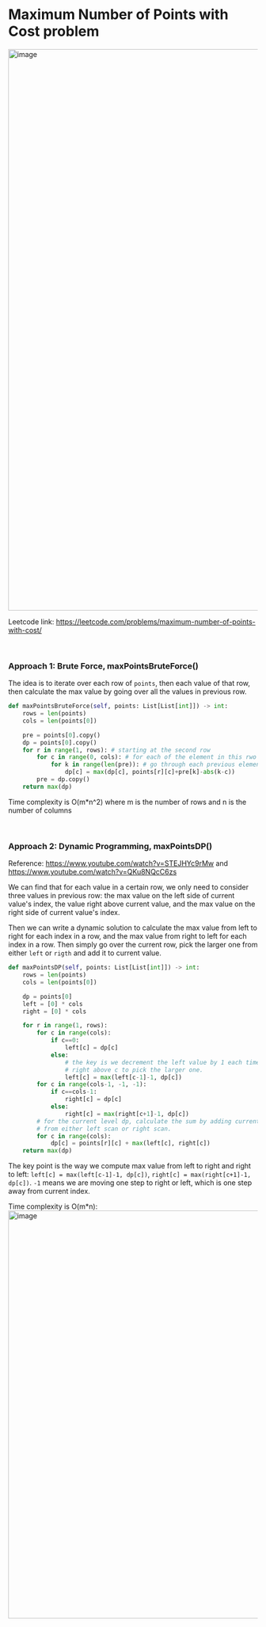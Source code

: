 # Maximum Number of Points with Cost problem
<img width="1134" alt="image" src="https://user-images.githubusercontent.com/25105806/136757389-78b3a1ca-0a6b-42a8-8a53-458e7203fcf7.png">

Leetcode link: https://leetcode.com/problems/maximum-number-of-points-with-cost/

<br />

### Approach 1: Brute Force, maxPointsBruteForce()
The idea is to iterate over each row of `points`, then each value of that row, then calculate the max value by going over all the values in previous row.

```python
def maxPointsBruteForce(self, points: List[List[int]]) -> int:
    rows = len(points)
    cols = len(points[0])

    pre = points[0].copy()
    dp = points[0].copy()
    for r in range(1, rows): # starting at the second row
        for c in range(0, cols): # for each of the element in this rwo
            for k in range(len(pre)): # go through each previous elements and update dp accordingly
                dp[c] = max(dp[c], points[r][c]+pre[k]-abs(k-c))
        pre = dp.copy()
    return max(dp)
```

Time complexity is O(m\*n^2) where m is the number of rows and n is the number of columns

<br />

### Approach 2: Dynamic Programming, maxPointsDP()
Reference: https://www.youtube.com/watch?v=STEJHYc9rMw and https://www.youtube.com/watch?v=QKu8NQcC6zs 

We can find that for each value in a certain row, we only need to consider three values in previous row: the max value on the left side of current value's index, the value right above current value, and the max value on the right side of current value's index.

Then we can write a dynamic solution to calculate the max value from left to right for each index in a row, and the max value from right to left for each index in a row. Then simply go over the current row, pick the larger one from either `left` or `rigth` and add it to current value.

```python
def maxPointsDP(self, points: List[List[int]]) -> int:                  
    rows = len(points)
    cols = len(points[0])

    dp = points[0]
    left = [0] * cols
    right = [0] * cols

    for r in range(1, rows):
        for c in range(cols):
            if c==0:
                left[c] = dp[c]
            else:
                # the key is we decrement the left value by 1 each time and compare it with the value
                # right above c to pick the larger one.
                left[c] = max(left[c-1]-1, dp[c]) 
        for c in range(cols-1, -1, -1):
            if c==cols-1:
                right[c] = dp[c]
            else:
                right[c] = max(right[c+1]-1, dp[c])
        # for the current level dp, calculate the sum by adding current value and the larger value
        # from either left scan or right scan.
        for c in range(cols):
            dp[c] = points[r][c] + max(left[c], right[c])
    return max(dp)
```

The key point is the way we compute max value from left to right and right to left: ```left[c] = max(left[c-1]-1, dp[c])```, ```right[c] = max(right[c+1]-1, dp[c])```. `-1` means we are moving one step to right or left, which is one step away from current index.

Time complexity is O(m\*n):\
<img width="824" alt="image" src="https://user-images.githubusercontent.com/25105806/136759433-90bb5b4b-9f45-42b7-aa49-9cebf104888d.png">
